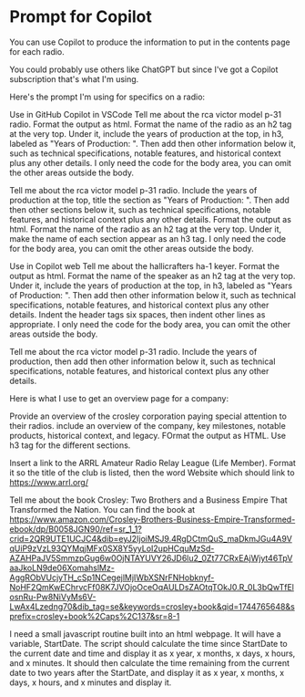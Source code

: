 # Prompt for Copilot

You can use Copilot to produce the information to put in the contents page for each radio.

You could probably use others like ChatGPT but since I've got a Copilot subscription that's what I'm using.

Here's the prompt I'm using for specifics on a radio:

Use in GitHub Copilot in VSCode
Tell me about the rca victor model p-31 radio. Format the output as html. Format the name of the radio as an h2 tag at the very top. Under it, include the years of production at the top, in h3, labeled as "Years of Production: ". Then add then other information below it, such as technical specifications, notable features, and historical context plus any other details. I only need the code for the body area, you can omit the other areas outside the body.

Tell me about the rca victor model p-31 radio. Include the years of production at the top, title the section as "Years of Production: ". Then add then other sections below it, such as technical specifications, notable features, and historical context plus any other details. Format the output as html. Format the name of the radio as an h2 tag at the very top. Under it, make the name of each section appear as an h3 tag. I only need the code for the body area, you can omit the other areas outside the body.


Use in Copilot web
Tell me about the hallicrafters ha-1 keyer. Format the output as html. Format the name of the speaker as an h2 tag at the very top. Under it, include the years of production at the top, in h3, labeled as "Years of Production: ". Then add then other information below it, such as technical specifications, notable features, and historical context plus any other details. Indent the header tags six spaces, then indent other lines as appropriate. I only need the code for the body area, you can omit the other areas outside the body.

Tell me about the rca victor model p-31 radio. Include the years of production, then add then other information below it, such as technical specifications, notable features, and historical context plus any other details.


Here is what I use to get an overview page for a company:

Provide an overview of the crosley corporation paying special attention to their radios. include an overview of the company, key milestones, notable products, historical context, and legacy. FOrmat the output as HTML. Use h3 tag for the different sections.

Insert a link to the ARRL Amateur Radio Relay League (Life Member). Format it so the title of the club is listed, then the word Website which should link to https://www.arrl.org/

Tell me about the book Crosley: Two Brothers and a Business Empire That Transformed the Nation. You can find the book at https://www.amazon.com/Crosley-Brothers-Business-Empire-Transformed-ebook/dp/B0058JGN90/ref=sr_1_1?crid=2QR9UTE1UCJC4&dib=eyJ2IjoiMSJ9.4RgDCtmQuS_maDkmJGu4A9VqUiP9zVzL93QYMqjMFx0SX8Y5yyLoI2upHCquMzSd-AZAHPaJV5SmmzpGug6w0OjNTAYUVY26JD6lu2_0Zt77CRxEAjWjyt46TpVaaJkoLN9de06XomahslMz-AggRObVUcjyTH_cSp1NCegejlMjIWbXSNrFNHobknyf-NoHF2QmKwEChrvcFf08K7JVOjoOceOqAULDsZAOtqTOkJ0.R_0L3bQwTfElosnRu-Pw8NiVyMs6V-LwAx4Lzedng70&dib_tag=se&keywords=crosley+book&qid=1744765648&sprefix=crosley+book%2Caps%2C137&sr=8-1


I need a small javascript routine built into an html webpage. It will have a variable, StartDate. The script should calculate the time since StartDate to the current date and time and display it as x year, x months, x days, x hours, and x minutes. It should then calculate the time remaining from the current date to two years after the StartDate, and display it as x year, x months, x days, x hours, and x minutes and display it.